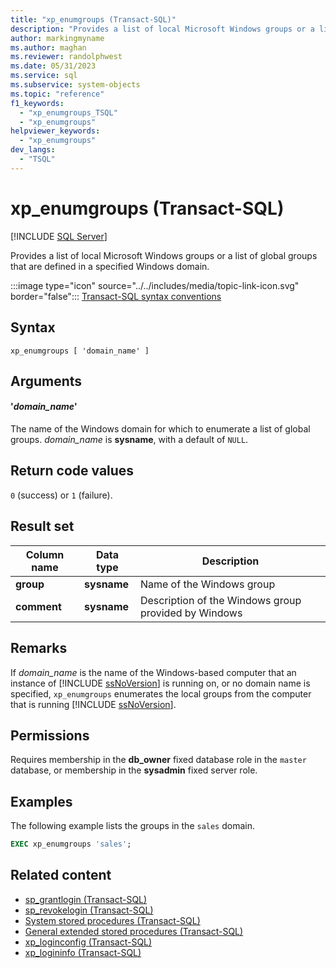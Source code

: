 ```yaml
---
title: "xp_enumgroups (Transact-SQL)"
description: "Provides a list of local Microsoft Windows groups or a list of global groups that are defined in a specified Windows domain."
author: markingmyname
ms.author: maghan
ms.reviewer: randolphwest
ms.date: 05/31/2023
ms.service: sql
ms.subservice: system-objects
ms.topic: "reference"
f1_keywords:
  - "xp_enumgroups_TSQL"
  - "xp_enumgroups"
helpviewer_keywords:
  - "xp_enumgroups"
dev_langs:
  - "TSQL"
---
```

# xp_enumgroups (Transact-SQL)

[!INCLUDE [SQL Server](../../includes/applies-to-version/sqlserver.md)]

Provides a list of local Microsoft Windows groups or a list of global groups that are defined in a specified Windows domain.

:::image type="icon" source="../../includes/media/topic-link-icon.svg" border="false"::: [Transact-SQL syntax conventions](../../t-sql/language-elements/transact-sql-syntax-conventions-transact-sql.md)

## Syntax

```syntaxsql
xp_enumgroups [ 'domain_name' ]
```

## Arguments

#### '*domain_name*'

The name of the Windows domain for which to enumerate a list of global groups. *domain_name* is **sysname**, with a default of `NULL`.

## Return code values

`0` (success) or `1` (failure).

## Result set

| Column name | Data type | Description |
| --- | --- | --- |
| **group** | **sysname** | Name of the Windows group |
| **comment** | **sysname** | Description of the Windows group provided by Windows |

## Remarks

If *domain_name* is the name of the Windows-based computer that an instance of [!INCLUDE [ssNoVersion](../../includes/ssnoversion-md.md)] is running on, or no domain name is specified, `xp_enumgroups` enumerates the local groups from the computer that is running [!INCLUDE [ssNoVersion](../../includes/ssnoversion-md.md)].

## Permissions

Requires membership in the **db_owner** fixed database role in the `master` database, or membership in the **sysadmin** fixed server role.

## Examples

The following example lists the groups in the `sales` domain.

```sql
EXEC xp_enumgroups 'sales';
```

## Related content

- [sp_grantlogin (Transact-SQL)](sp-grantlogin-transact-sql.md)
- [sp_revokelogin (Transact-SQL)](sp-revokelogin-transact-sql.md)
- [System stored procedures (Transact-SQL)](system-stored-procedures-transact-sql.md)
- [General extended stored procedures (Transact-SQL)](general-extended-stored-procedures-transact-sql.md)
- [xp_loginconfig (Transact-SQL)](xp-loginconfig-transact-sql.md)
- [xp_logininfo (Transact-SQL)](xp-logininfo-transact-sql.md)
